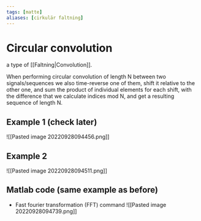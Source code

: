 ```yaml
---
tags: [matte]
aliases: [cirkulär faltning]
---
```

# Circular convolution
a type of [[Faltning|Convolution]].

When performing circular convolution of length N between two signals/sequences we also time-reverse one of them, shift it relative to the other one, and sum the product of individual elements for each shift, with the difference that we calculate indices mod N, and get a resulting sequence of length N.

## Example 1 (check later)
![[Pasted image 20220928094456.png]]

## Example 2
![[Pasted image 20220928094511.png]]

## Matlab code (same example as before)
- Fast fourier transformation (FFT) command
![[Pasted image 20220928094739.png]]
